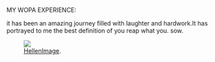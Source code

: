 MY WOPA EXPERIENCE:

it has been an amazing journey filled with laughter and hardwork.It has portrayed to me the best definition  of you reap what you. sow.
<figure>
<a href="https://github.com/wopaoutbox2/wopaoutbox2.github.io.git/images/wopa.png
"><img src="https://github.com/wopaoutbox2/wopaoutbox2.github.io.git/images/wopa.png
"></a>
	<figcaption><a href="https://github.com/wopaoutbox2/wopaoutbox2.github.io.git/images/wopa.jpg
" title="Failed test">HellenImage</a>.</figcaption>
</figure>
